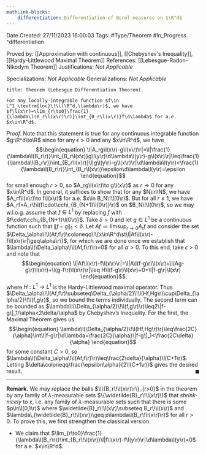 ```yaml
---
mathLink-blocks:
    differentiation: Differentiation of Borel measures on $\R^d$
---
```


<div class="topSpace"></div>

Date Created: 27/11/2023 16:00:03
Tags: #Type/Theorem #In_Progress
^differentiation

Proved by: [[Approximation with continuous]], [[Chebyshev's Inequality]], [[Hardy-Littlewood Maximal Theorem]]
References: [[Lebesgue-Radon-Nikodym Theorem]]
Justifications: <i>Not Applicable</i>

Specializations: <i>Not Applicable</i>
Generalizations: <i>Not Applicable</i>

``` ad-Theorem
title: Theorem (Lebesgue Differentiation Theorem).

For any locally-integrable function $f\in L^1_\textrm{loc}\!\l(\R^d,\lambda\r)$, we have $f\l(x\r)=\lim_{r\to0}\frac{1}{\lambda\l(B_r\l(x\r)\r)}\int_{B_r\l(x\r)}f\d\lambda$ for a.e. $x\in\R^d$.

```

<i>Proof.</i> Note that this statement is true for any continuous integrable function $g:\R^d\to\R$ since for any $\epsilon>0$ and any $x\in\R^d$, we have
$$\begin{equation}
    \l|A_rg\l(x\r)-g\l(x\r)\r|=\l|\frac{1}{\lambda\l(B_r\r)}\int_{B_r\l(x\r)}g\l(y\r)\d\lambda\l(y\r)-g\l(x\r)\r|\leq\frac{1}{\lambda\l(B_r\r)}\int_{B_r\l(x\r)}\l|g\l(y\r)-g\l(x\r)\r|\d\lambda\l(y\r)<\frac{1}{\lambda\l(B_r\r)}\int_{B_r\l(x\r)}\epsilon\d\lambda\l(y\r)=\epsilon
\end{equation}$$
for small enough $r>0$, so $A_rg\l(x\r)\to g\l(x\r)$ as $r\to0$ for any $x\in\R^d$. In general, it suffices to show that for any $N\in\N$, we have $A_rf\l(x\r)\to f\l(x\r)$ for a.e. $x\in B_N\!\l(0\r)$. But for all $r\leq1$, we have $A_rf=A_r\!\l(f\cdot\cchi_{B_{N+1}\l(0\r)}\r)$ on $B_N\!\l(0\r)$, so we may w.l.o.g. assume that $f\in L^1$ by replacing $f$ with $f\cdot\cchi_{B_{N+1}\l(0\r)}$. Take $\delta>0$ and let $g\in L^1$ be a continuous function such that $\|f-g\|_1<\delta$. Let $Af\coloneqq\limsup_{r\to0}A_rf$ and consider the set $\Delta_\alpha\!\l(Af,f\r)\coloneqq\l\{x\in\R^d\st\l|Af\l(x\r)-f\l(x\r)\r|\geq\alpha\r\}$, for which we are done once we establish that $\lambda\l(\Delta_\alpha\!\l(Af,f\r)\r)=0$ for all $\alpha>0$. To this end, take $\epsilon>0$ and note that
$$\begin{equation}
    \l|Af\l(x\r)-f\l(x\r)\r|=\l|A\l(f-g\r)\l(x\r)+\l(Ag-g\r)\l(x\r)+\l(g-f\r)\l(x\r)\r|\leq H\l(f-g\r)\l(x\r)+0+\l|f-g\r|\l(x\r)
\end{equation}$$
where $H:L^1\to L^1$ is the Hardy-Littlewood maximal operator. Thus $\Delta_\alpha\!\l(Af,f\r)\subseteq\Delta_{\alpha/2}\!\l(Hf,Hg\r)\cup\Delta_{\alpha/2}\!\l(f,g\r)$, so we bound the terms individually. The second term can be bounded as $\lambda\l(\Delta_{\alpha/2}\!\l(f,g\r)\r)\leq2\|f-g\|_1/\alpha<2\delta/\alpha$ by Chebyshev’s Inequality. For the first, the Maximal Theorem gives us
$$\begin{equation}
    \lambda\l(\Delta_{\alpha/2}\!\l(Hf,Hg\r)\r)\leq\frac{2C}{\alpha}\int\l|f-g\r|\d\lambda=\frac{2C}{\alpha}\|f-g\|_1<\frac{2C\delta}{\alpha}
\end{equation}$$
for some constant $C>0$, so $\lambda\l(\Delta_\alpha\!\l(Af,f\r)\r)\leq\frac{2\delta}{\alpha}\l(C+1\r)$. Letting $\delta\coloneqq\frac{\epsilon\alpha}{2\l(C+1\r)}$ gives the desired result.<span style="float:right;">$\blacksquare$</span>

---

<b>Remark.</b> We may replace the balls $\l\{B_r\!\l(x\r)\r\}_{r>0}$ in the theorem by any family of $\lambda$-measurable sets $\{\widetilde{B}_r\!\l(x\r)\}$ that <i>shrink-nicely</i> to $x$, i.e. any family of $\lambda$-measurable sets such that there is some $p\in\l(0,1\r)$ where $\widetilde{B}_r\!\l(x\r)\subseteq B_r\!\l(x\r)$ and $\lambda\,(\widetilde{B}_r\!\l(x\r))\geq p\lambda\l(B_r\!\l(x\r)\r)$ for all $r>0$. To prove this, we first strengthen the classical version.
* We claim that $\lim_{r\to0}\frac{1}{\lambda\l(B_r\r)}\int_{B_r\!\l(x\r)}\l|f\l(x\r)-f\l(y\r)\r|\d\lambda\l(y\r)=0$ for a.e. $x\in\R^d$.
